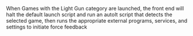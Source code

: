 When Games with the Light Gun category are launched, the front end will halt the default launch script and run an autoIt script that detects the selected game, then runs the appropriate external programs, services, and settings to initiate force feedback
